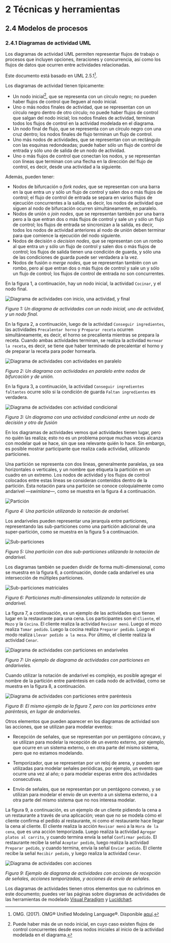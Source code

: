 # 2 Técnicas y herramientas

## 2.4 Modelos de procesos

### 2.4.1 Diagramas de actividad UML

Los diagramas de actividad UML permiten representar flujos de trabajo o
procesos que incluyen opciones, iteraciones y concurrencia, así como los flujos
de datos que ocurren entre actividades relacionadas.

Este documento está basado en UML 2.5.1[^1].

Los diagramas de actividad tienen típicamente:

* Un nodo inicial[^2], que se representa con un círculo negro; no pueden haber
flujos de control que lleguen al nodo inicial.
* Uno o más nodos finales de actividad, que se representan con un círculo negro
  dentro de otro círculo; no puede haber flujos de control que salgan del nodo
inicial; los nodos finales de actividad, terminan todos los flujos de control en
la actividad modelada en el diagrama.
* Un nodo final de flujo, que se representa con un círculo negro con una cruz
  dentro; los nodos finales de flujo terminan un flujo de control.
* Uno más nodos de actividades, que se representan con un rectángulo con las
  esquinas redondeadas; puede haber sólo un flujo de control de entrada y sólo
  uno de salida de un nodo de actividad.
* Uno o más flujos de control que conectan los nodos, y se representan con
  líneas que terminan con una flecha en la dirección del flujo de control, es
  decir, desde una actividad a la siguiente.

Además, pueden tener:

* Nodos de bifurcación o *fork nodes*, que se representan con una barra en la
  que entra un y sólo un flujo de control y salen dos o más flujos de control;
  el flujo de control de entrada se separa en varios flujos de ejecución
  concurrentes a la salida, es decir, los nodos de actividad que siguen al nodo
  de bifurcación ocurren simultáneamente, en paralelo.
* Nodos de unión o *join nodes*, que se representan también por una barra pero a
  la que entran dos o más flujos de control y sale un y sólo un flujo de
  control; los flujos de entrada se sincronizan a la salida, es decir, todos los
  nodos de actividad anteriores al nodo de unión deben terminar para que
  comience la ejecución del nodo siguiente.
* Nodos de decisión o *decision nodes*, que se representan con un rombo al que
  entra un y sólo un flujo de control y salen dos o más flujos de control; los
  flujos de salida tienen una condición de guarda, y sólo una de las condiciones
  de guarda puede ser verdadera a la vez.
* Nodos de fusión o *merge nodes*, que se representan también con un rombo, pero
  al que entran dos o más flujos de control y sale un y sólo un flujo de
  control; los flujos de control de entrada no son concurrentes.

En la figura 1, a continuación, hay un nodo inicial, la actividad `Cocinar`, y
el nodo final.

![Diagrama de actividades con inicio, una actividad, y
final](/diagrams/Activity_Diagram_Start_End_Action.svg)

*Figura 1: Un diagrama de actividades con un nodo inicial, uno de actividad, y
un nodo final.*

En la figura 2, a continuación, luego de la actividad `Conseguir ingredientes`,
las actividades `Precalentar horno` y `Preparar receta` ocurren simultáneamente,
es decir, el horno se precalienta mientras se prepara la receta. Cuando ambas
actividades terminan, se realiza la actividad `Hornear la receta`, es decir, se
tiene que haber terminado de precalentar el horno y de preparar la receta para
poder hornearla.

![Diagrama de actividades con actividades en
paralelo](/diagrams/Activity_Diagram_Fork_Join.svg)

*Figura 2: Un diagrama con actividades en paralelo entre nodos de bifurcación y
de unión.*

En la figura 3, a continuación, la actividad `Conseguir ingredientes faltantes`
ocurre sólo si la condición de guarda `Faltan ingredientes` es verdadera.

![Diagrama de actividades con actividad
condicional](/diagrams/Activity_Diagram_Decision_Merge.svg)

*Figura 3: Un diagrama con una actividad condicional entre un nodo de decisión y
otro de fusión*

En los diagramas de actividades vemos qué actividades tienen lugar, pero no
quién las realiza; esto no es un problema porque muchas veces alcanza con
modelar qué se hace, sin que sea relevante quién lo hace. Sin embargo, es
posible mostrar participante que realiza cada actividad, utilizando particiones.

Una partición se representa con dos líneas, generalmente paralelas, ya sea
horizontales o verticales, y un nombre que etiqueta la partición en un cuadro en
un extremo. Los nodos de actividad y los flujos de control colocados entre estas
líneas se consideran contenidos dentro de la partición. Esta notación para una
partición se conoce coloquialmente como andarivel —*swimlane*—, como se muestra
en la figura 4 a continuación.

![Partición](/diagrams/Activity_Diagram_Swimlane.svg)

*Figura 4: Una partición utilizando la notación de andarivel.*

Los andariveles pueden representar una jerarquía entre particiones,
representando las sub-particiones como una partición adicional de una
super-partición, como se muestra en la figura 5 a continuación.

![Sub-particiones](/diagrams/Activity_Diagram_Two_Swimlanes.svg)

*Figura 5: Una partición con dos sub-particiones utilizando la notación de
andarivel.*

Los diagramas también se pueden dividir de forma multi-dimensional, como se
muestra en la figura 6, a continuación, donde cada andarivel es una intersección
de múltiples particiones.

![Sub-particiones matriciales](/diagrams/Activity_Diagram_Multidimensional_Swimlanes.svg)

*Figura 6: Particiones multi-dimensionales utilizando la notación de andarivel.*

La figura 7, a continuación, es un ejemplo de las actividades que tienen lugar
en la restaurante para una cena. Los participantes son el `Cliente`, el `Mozo` y
la `Cocina`. El cliente realiza la actividad `Revisar menú`. Luego el mozo
realiza `Tomar pedido`. Luego la cocina realiza `Preparar pedido`. Luego el modo
realiza `Llevar pedido a la mesa`. Por último, el cliente realiza la actividad
`Cenar`.

![Diagrama de actividades con
particiones en andariveles](/diagrams/Activity_Diagram_Swimlanes_Example.svg)

*Figura 7: Un ejemplo de diagrama de actividades con particiones en
andariveles.*

Cuando utilizar la notación de andarivel es complejo, es posible agregar el
nombre de la partición entre paréntesis en cada nodo de actividad, como se
muestra en la figura 8, a continuación.

![Diagrama de actividades con particiones entre
paréntesis](/diagrams/Activity_Diagram_Partitions_Example.svg)

*Figura 8: El mismo ejemplo de la figura 7, pero con las particiones entre
paréntesis, en lugar de andariveles.*

Otros elementos que pueden aparecer en los diagramas de actividad son las
acciones, que se utilizan para modelar eventos:

* Recepción de señales, que se representan por un pentágono cóncavo, y se
  utilizan para modelar la recepción de un evento externo, por ejemplo, que
  ocurre en un sistema externo, o en otra parte del mismo sistema, pero que no
  estamos modelando.

* Temporizador, que se representan por un reloj de arena, y pueden ser
  utilizadas para modelar señales periódicas, por ejemplo, un evento que ocurre
  una vez al año; o para modelar esperas entre dos actividades consecutivas.

* Envío de señales, que se representan por un pentágono convexo, y se utilizan
  para modelar el envío de un evento a un sistema externo, o a otra parte del
  mismo sistema que no nos interesa modelar.

La figura 9, a continuación, es un ejemplo de un cliente pidiendo la cena a un
restaurante a través de una aplicación; vean que no se modela cómo el cliente
confirma el pedido al restaurante, ni como el restaurante hace llegar la cena al
cliente. El cliente realiza la acción `Revisar menú` a la `Hora de la cena`, que
es una acción temporizada. Luego realiza la actividad `Agregar platos al
carrito`, y cuando termina envía la señal `Confirmar pedido`. El restaurante
recibe la señal `Aceptar pedido`, luego realiza la actividad `Preparar pedido`,
y cuando termina, envía la señal `Enviar pedido`. El cliente recibe la señal
`Recibir pedido`, y luego realiza la actividad `Cenar`.

![Diagrama de actividades con
acciones](/diagrams/Activity_Diagram_Send_Receive_Signals.svg)

*Figura 9: Ejemplo de diagrama de actividades con acciones de recepción de
señales, acciones temporizadas, y acciones de envío de señales.*

Los diagramas de actividades tienen otros elementos que no cubrimos en este
documento; puedes ver las páginas sobre diagramas de actividades de las
herramientas de modelado [Visual
Paradigm](https://www.visual-paradigm.com/guide/uml-unified-modeling-language/what-is-activity-diagram/)
y [Lucidchart](https://www.lucidchart.com/pages/uml-activity-diagram).

[^1]: OMG. (2017). OMG® Unified Modeling Language®. Disponible
    [aquí](https://www.omg.org/spec/UML/2.5.1/PDF).
[^2]: Puede haber más de un nodo inicial, en cuyo caso existen flujos de control
concurrentes desde esos nodos iniciales al inicio de la actividad modelada en el
diagrama.
